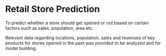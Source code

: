 # Retail Store Prediction #
To predict whether a store should get opened or not based on certain factors such as sales, population, area etc.

Relevant data regarding locations, population, sales and revenues of key products for stores opened in the past was provided to be analyzed and for model building.
